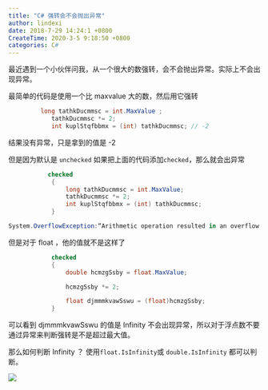 ```yaml
---
title: "C# 强转会不会抛出异常"
author: lindexi
date: 2018-7-29 14:24:1 +0800
CreateTime: 2020-3-5 9:18:50 +0800
categories: C#
---
```


最近遇到一个小伙伴问我，从一个很大的数强转，会不会抛出异常。实际上不会出现异常。

<!--more-->



最简单的代码是使用一个比 maxvalue 大的数，然后用它强转

```csharp
         long tathkDucmmsc = int.MaxValue ;
            tathkDucmmsc *= 2;
            int kuplStqfbbmx = (int) tathkDucmmsc; // -2
```

结果没有异常，只是拿到的值是 -2

但是因为默认是 `unchecked` 如果把上面的代码添加`checked`，那么就会出异常

```csharp
           checked
            {
                long tathkDucmmsc = int.MaxValue;
                tathkDucmmsc *= 2;
                int kuplStqfbbmx = (int) tathkDucmmsc;
            }
```

```csharp
System.OverflowException:“Arithmetic operation resulted in an overflow.”
```

但是对于 float ，他的值就不是这样了

```csharp
            checked
            {
                double hcmzgSsby = float.MaxValue;

                hcmzgSsby *= 2;

                float djmmmkvawSswu = (float)hcmzgSsby;
            }    
```

可以看到 djmmmkvawSswu 的值是 Infinity 不会出现异常，所以对于浮点数不要通过异常来判断强转是不是超过最大值。

那么如何判断 Infinity ？ 使用`float.IsInfinity`或 `double.IsInfinity` 都可以判断。

![](https://i.loli.net/2018/04/08/5ac9ff8833a18.jpg)

